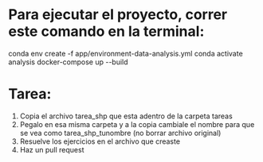 # Para ejecutar el proyecto, correr este comando en la terminal:
conda env create -f app/environment-data-analysis.yml
conda activate analysis
docker-compose up --build

# Tarea:
1. Copia el archivo tarea_shp que esta adentro de la carpeta tareas
2. Pegalo en esa misma carpeta y a la copia cambiale el nombre para que se vea como tarea_shp_tunombre (no borrar archivo original)
3. Resuelve los ejercicios en el archivo que creaste
4. Haz un pull request